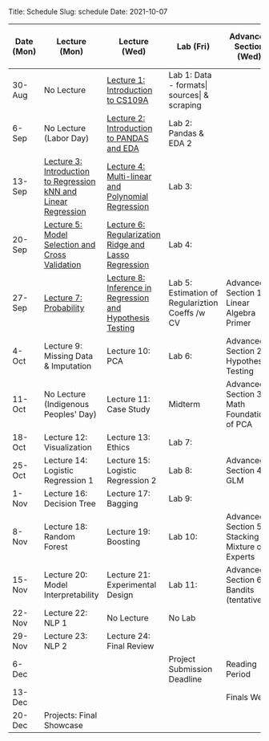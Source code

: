Title: Schedule
Slug: schedule
Date: 2021-10-07


|Date (Mon)|Lecture (Mon)|Lecture (Wed)|Lab (Fri)|Advanced Section (Wed)|Assignment (R:Released Wed - D:Due Wed)||
|-----|-----|-----|-----|-----|-----|-----|
|30-Aug|No Lecture|[Lecture 1: Introduction to CS109A]({filename}/lectures/lecture01/index.md)|Lab 1: Data - formats\| sources\| & scraping||||
|6-Sep|No Lecture (Labor Day)|[Lecture 2: Introduction to PANDAS and EDA]({filename}/lectures/lecture02/index.md)|Lab 2: Pandas & EDA 2||R:HW1 - D:HW0||
|13-Sep|[Lecture 3: Introduction to Regression kNN and Linear Regression]({filename}/lectures/lecture03/index.md)|[Lecture 4: Multi-linear and Polynomial Regression]({filename}/lectures/lecture04/index.md)|Lab 3:||R:HW2 - D:HW1||
|20-Sep|[Lecture 5: Model Selection and Cross Validation]({filename}/lectures/lecture05/index.md)|[Lecture 6: Regularization Ridge and Lasso Regression]({filename}/lectures/lecture06/index.md)|Lab 4:||||
|27-Sep|[Lecture 7: Probability]({filename}/lectures/lecture07/index.md)|[Lecture 8: Inference in Regression and Hypothesis Testing]({filename}/lectures/lecture08/index.md)|Lab 5: Estimation of Regulariztion Coeffs /w CV|Advanced Section 1: Linear Algebra Primer|R:HW3 - D:HW2||
|4-Oct|Lecture 9: Missing Data & Imputation|Lecture 10: PCA|Lab 6:|Advanced Section 2: Hypothesis Testing|||
|11-Oct|No Lecture (Indigenous Peoples' Day)|Lecture 11: Case Study|Midterm|Advanced Section 3: Math Foundations of PCA|D: HW3||
|18-Oct|Lecture 12: Visualization|Lecture 13: Ethics|Lab 7:||R:HW4||
|25-Oct|Lecture 14: Logistic Regression 1|Lecture 15: Logistic Regression 2|Lab 8:|Advanced Section 4: GLM|R:HW5 -  D:HW4||
|1-Nov|Lecture 16: Decision Tree|Lecture 17: Bagging|Lab 9:||||
|8-Nov|Lecture 18: Random Forest|Lecture 19: Boosting|Lab 10:|Advanced Section 5: Stacking & Mixture of Experts|R:HW6 -  D:HW5||
|15-Nov|Lecture 20: Model Interpretability|Lecture 21: Experimental Design|Lab 11:|Advanced Section 6: Bandits (tentative)|||
|22-Nov|Lecture 22: NLP 1|No Lecture|No Lab||R:HW7 -  D:HW6||
|29-Nov|Lecture 23: NLP 2|Lecture 24: Final Review|||D:HW7||
|6-Dec|||Project Submission Deadline|Reading Period|||
|13-Dec||||Finals Week|||
|20-Dec|Projects: Final Showcase||||||
